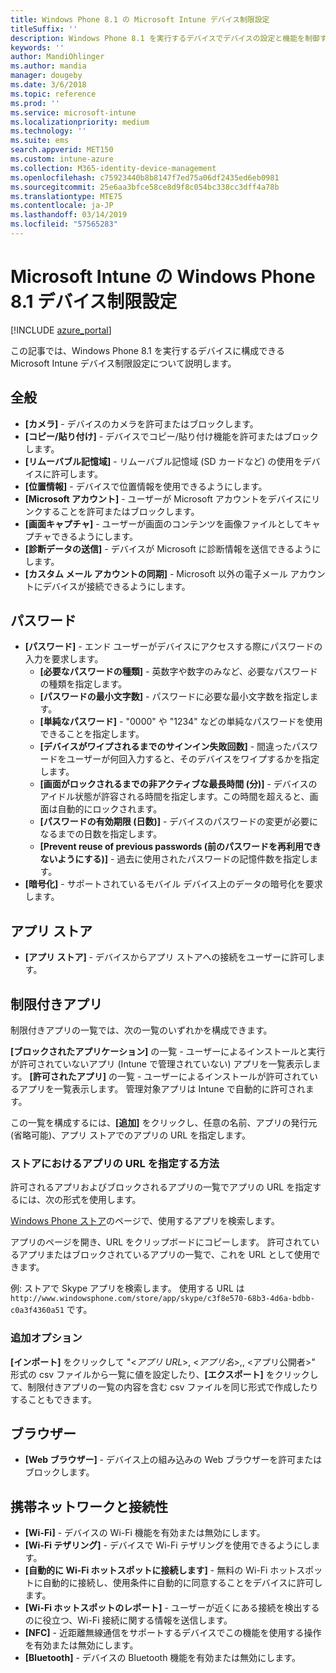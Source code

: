 ```yaml
---
title: Windows Phone 8.1 の Microsoft Intune デバイス制限設定
titleSuffix: ''
description: Windows Phone 8.1 を実行するデバイスでデバイスの設定と機能を制御するために使用できる Intune の設定について説明します。
keywords: ''
author: MandiOhlinger
ms.author: mandia
manager: dougeby
ms.date: 3/6/2018
ms.topic: reference
ms.prod: ''
ms.service: microsoft-intune
ms.localizationpriority: medium
ms.technology: ''
ms.suite: ems
search.appverid: MET150
ms.custom: intune-azure
ms.collection: M365-identity-device-management
ms.openlocfilehash: c75923440b8b8147f7ed75a06df2435ed6eb0981
ms.sourcegitcommit: 25e6aa3bfce58ce8d9f8c054bc338cc3dff4a78b
ms.translationtype: MTE75
ms.contentlocale: ja-JP
ms.lasthandoff: 03/14/2019
ms.locfileid: "57565283"
---
```

# <a name="microsoft-intune-windows-phone-81-device-restriction-settings"></a>Microsoft Intune の Windows Phone 8.1 デバイス制限設定

[!INCLUDE [azure_portal](./includes/azure_portal.md)]

この記事では、Windows Phone 8.1 を実行するデバイスに構成できる Microsoft Intune デバイス制限設定について説明します。


## <a name="general"></a>全般

-   **[カメラ]** - デバイスのカメラを許可またはブロックします。
-   **[コピー/貼り付け]** - デバイスでコピー/貼り付け機能を許可またはブロックします。
-   **[リムーバブル記憶域]** - リムーバブル記憶域 (SD カードなど) の使用をデバイスに許可します。
-   **[位置情報]** - デバイスで位置情報を使用できるようにします。
-   **[Microsoft アカウント]** - ユーザーが Microsoft アカウントをデバイスにリンクすることを許可またはブロックします。
-   **[画面キャプチャ]** - ユーザーが画面のコンテンツを画像ファイルとしてキャプチャできるようにします。
-   **[診断データの送信]** - デバイスが Microsoft に診断情報を送信できるようにします。
-   **[カスタム メール アカウントの同期]** - Microsoft 以外の電子メール アカウントにデバイスが接続できるようにします。

## <a name="password"></a>パスワード

-   **[パスワード]** - エンド ユーザーがデバイスにアクセスする際にパスワードの入力を要求します。
    -   **[必要なパスワードの種類]** - 英数字や数字のみなど、必要なパスワードの種類を指定します。
    -   **[パスワードの最小文字数]** - パスワードに必要な最小文字数を指定します。
    -   **[単純なパスワード]** - "0000" や "1234" などの単純なパスワードを使用できることを指定します。
    -   **[デバイスがワイプされるまでのサインイン失敗回数]** - 間違ったパスワードをユーザーが何回入力すると、そのデバイスをワイプするかを指定します。
    -   **[画面がロックされるまでの非アクティブな最長時間 (分)]** - デバイスのアイドル状態が許容される時間を指定します。この時間を超えると、画面は自動的にロックされます。
    -   **[パスワードの有効期限 (日数)]** - デバイスのパスワードの変更が必要になるまでの日数を指定します。
    -   **[Prevent reuse of previous passwords (前のパスワードを再利用できないようにする)]** - 過去に使用されたパスワードの記憶件数を指定します。
-   **[暗号化]** - サポートされているモバイル デバイス上のデータの暗号化を要求します。

## <a name="app-store"></a>アプリ ストア

-   **[アプリ ストア]** - デバイスからアプリ ストアへの接続をユーザーに許可します。

## <a name="restricted-apps"></a>制限付きアプリ

制限付きアプリの一覧では、次の一覧のいずれかを構成できます。

**[ブロックされたアプリケーション]** の一覧 - ユーザーによるインストールと実行が許可されていないアプリ (Intune で管理されていない) アプリを一覧表示します。
**[許可されたアプリ]** の一覧 - ユーザーによるインストールが許可されているアプリを一覧表示します。 管理対象アプリは Intune で自動的に許可されます。

この一覧を構成するには、**[追加]** をクリックし、任意の名前、アプリの発行元 (省略可能)、アプリ ストアでのアプリの URL を指定します。

### <a name="how-to-specify-the-url-to-an-app-in-the-store"></a>ストアにおけるアプリの URL を指定する方法

許可されるアプリおよびブロックされるアプリの一覧でアプリの URL を指定するには、次の形式を使用します。

[Windows Phone ストア](https://www.microsoft.com/store/apps/windows-phone)のページで、使用するアプリを検索します。

アプリのページを開き、URL をクリップボードにコピーします。 許可されているアプリまたはブロックされているアプリの一覧で、これを URL として使用できます。

例: ストアで Skype アプリを検索します。 使用する URL は `http://www.windowsphone.com/store/app/skype/c3f8e570-68b3-4d6a-bdbb-c0a3f4360a51` です。



### <a name="additional-options"></a>追加オプション

**[インポート]** をクリックして "<*アプリ URL*>, <*アプリ名*>,<app publisher>, <アプリ公開者>" 形式の csv ファイルから一覧に値を設定したり、**[エクスポート]** をクリックして、制限付きアプリの一覧の内容を含む csv ファイルを同じ形式で作成したりすることもできます。


## <a name="browser"></a>ブラウザー

-   **[Web ブラウザー]** - デバイス上の組み込みの Web ブラウザーを許可またはブロックします。

## <a name="cellular-and-connectivity"></a>携帯ネットワークと接続性

-   **[Wi-Fi]** - デバイスの Wi-Fi 機能を有効または無効にします。
-   **[Wi-Fi テザリング]** - デバイスで Wi-Fi テザリングを使用できるようにします。
-   **[自動的に Wi-Fi ホットスポットに接続します]** - 無料の Wi-Fi ホットスポットに自動的に接続し、使用条件に自動的に同意することをデバイスに許可します。
-   **[Wi-Fi ホットスポットのレポート]** - ユーザーが近くにある接続を検出するのに役立つ、Wi-Fi 接続に関する情報を送信します。
-   **[NFC]** - 近距離無線通信をサポートするデバイスでこの機能を使用する操作を有効または無効にします。
-   **[Bluetooth]** - デバイスの Bluetooth 機能を有効または無効にします。
